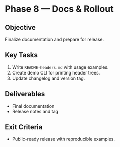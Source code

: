 # Phase 8 — Docs & Rollout

## Objective
Finalize documentation and prepare for release.

## Key Tasks
1. Write `README-headers.md` with usage examples.
2. Create demo CLI for printing header trees.
3. Update changelog and version tag.

## Deliverables
- Final documentation
- Release notes and tag

## Exit Criteria
- Public-ready release with reproducible examples.
